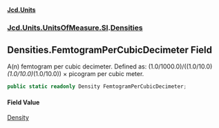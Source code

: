 #### [Jcd.Units](index.md 'index')
### [Jcd.Units.UnitsOfMeasure.SI](Jcd.Units.UnitsOfMeasure.SI.md 'Jcd.Units.UnitsOfMeasure.SI').[Densities](Densities.md 'Jcd.Units.UnitsOfMeasure.SI.Densities')

## Densities.FemtogramPerCubicDecimeter Field

A(n) femtogram per cubic decimeter. Defined as: (1.0/1000.0)/((1.0/10.0)*(1.0/10.0)*(1.0/10.0)) × picogram per cubic meter.

```csharp
public static readonly Density FemtogramPerCubicDecimeter;
```

#### Field Value
[Density](Density.md 'Jcd.Units.UnitTypes.Density')